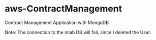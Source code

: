 # aws-ContractManagement
Contract Management Application with MongoDB

Note: The connection to the mlab DB will fail, since I deleted the User.
